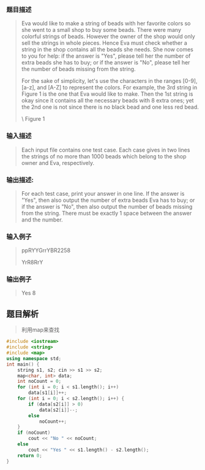 ### 题目描述

> Eva would like to make a string of beads with her favorite colors so she went to a small shop to buy some beads. There were many colorful strings of beads. However the owner of the shop would only sell the strings in whole pieces. Hence Eva must check whether a string in the shop contains all the beads she needs. She now comes to you for help: if the answer is "Yes", please tell her the number of extra beads she has to buy; or if the answer is "No", please tell her the number of beads missing from the string.
>
>For the sake of simplicity, let's use the characters in the ranges [0-9], [a-z], and [A-Z] to represent the colors. For example, the 3rd string in Figure 1 is the one that Eva would like to make. Then the 1st string is okay since it contains all the necessary beads with 8 extra ones; yet the 2nd one is not since there is no black bead and one less red bead.
>
>\ Figure 1

### 输入描述

> Each input file contains one test case. Each case gives in two lines the strings of no more than 1000 beads which belong to the shop owner and Eva, respectively.

### 输出描述:
> For each test case, print your answer in one line. If the answer is "Yes", then also output the number of extra beads Eva has to buy; or if the answer is "No", then also output the number of beads missing from the string. There must be exactly 1 space between the answer and the number.

### 输入例子
> ppRYYGrrYBR2258
>
> YrR8RrY

### 输出例子
>Yes 8

## 题目解析
>利用map来查找

```C++
#include <iostream>
#include <string>
#include <map>
using namespace std;
int main() {
	string s1, s2; cin >> s1 >> s2;
	map<char, int> data;
	int noCount = 0;
	for (int i = 0; i < s1.length(); i++)
		data[s1[i]]++;
	for (int i = 0; i < s2.length(); i++) {
		if (data[s2[i]] > 0)
			data[s2[i]]--;
		else
			noCount++;
	}
	if (noCount)
		cout << "No " << noCount;
	else
		cout << "Yes " << s1.length() - s2.length();
	return 0;
}
```